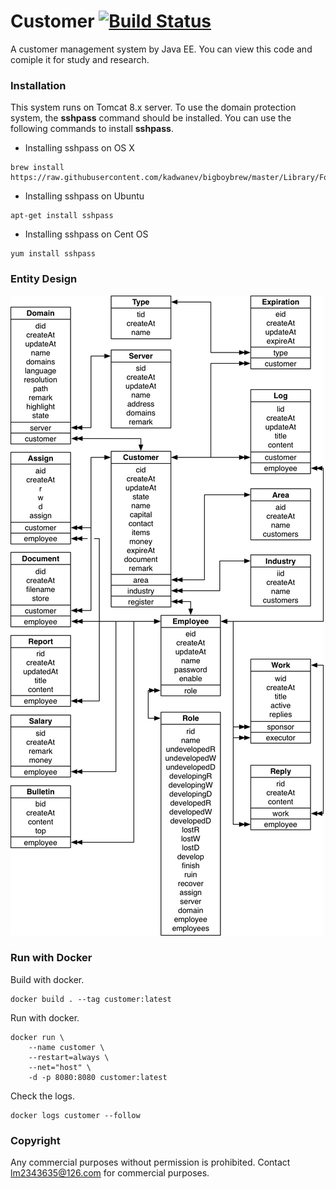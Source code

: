 # Customer [![Build Status](https://travis-ci.org/lm2343635/Customer.svg?branch=master)](https://travis-ci.org/lm2343635/Customer)
A customer management system by Java EE.
You can view this code and comiple it for study and research.

### Installation

This system runs on Tomcat 8.x server.
To use the domain protection system, the **sshpass** command should be installed.
You can use the following commands to install **sshpass**.

- Installing sshpass on OS X
```shell
brew install https://raw.githubusercontent.com/kadwanev/bigboybrew/master/Library/Formula/sshpass.rb
```
- Installing sshpass on Ubuntu
```shell
apt-get install sshpass
```
- Installing sshpass on Cent OS
```shell
yum install sshpass
```

### Entity Design

![entity](https://raw.githubusercontent.com/lm2343635/Customer/master/doc/entity.png)

### Run with Docker

Build with docker.

```shell
docker build . --tag customer:latest
```

Run with docker.

```shell
docker run \
    --name customer \
    --restart=always \
    --net="host" \
    -d -p 8080:8080 customer:latest
```

Check the logs.

```shell
docker logs customer --follow
```

### Copyright
Any commercial purposes without permission is prohibited.
Contact lm2343635@126.com for commercial purposes.
